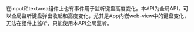 <!-- ## uni.hideKeyboard(options) @hidekeyboard -->

<!-- UTSAPIJSON.hideKeyboard.name -->

<!-- UTSAPIJSON.hideKeyboard.description -->

<!-- UTSAPIJSON.hideKeyboard.compatibility -->

<!-- UTSAPIJSON.hideKeyboard.param -->

<!-- UTSAPIJSON.hideKeyboard.returnValue -->

<!-- UTSAPIJSON.hideKeyboard.example -->

<!-- UTSAPIJSON.hideKeyboard.tutorial -->

<!-- ## uni.onKeyboardHeightChange(callback) @onkeyboardheightchange -->

<!-- UTSAPIJSON.onKeyboardHeightChange.name -->

<!-- UTSAPIJSON.onKeyboardHeightChange.description -->

在input和textarea组件上也有事件用于监听键盘高度变化。本API为全局API，可以全局监听键盘弹出收起和高度变化，尤其是App内嵌web-view中的键盘变化，无法在组件上监听，只能使用本API全局监听。

<!-- UTSAPIJSON.onKeyboardHeightChange.compatibility -->

<!-- UTSAPIJSON.onKeyboardHeightChange.param -->

<!-- UTSAPIJSON.onKeyboardHeightChange.returnValue -->

<!-- UTSAPIJSON.onKeyboardHeightChange.example -->

<!-- UTSAPIJSON.onKeyboardHeightChange.tutorial -->

<!-- ## uni.offKeyboardHeightChange(id) @offkeyboardheightchange -->

<!-- UTSAPIJSON.offKeyboardHeightChange.name -->

<!-- UTSAPIJSON.offKeyboardHeightChange.description -->

<!-- UTSAPIJSON.offKeyboardHeightChange.compatibility -->

<!-- UTSAPIJSON.offKeyboardHeightChange.param -->

<!-- UTSAPIJSON.offKeyboardHeightChange.returnValue -->

<!-- UTSAPIJSON.offKeyboardHeightChange.example -->

<!-- UTSAPIJSON.offKeyboardHeightChange.tutorial -->

<!-- UTSAPIJSON.general_type.name -->

<!-- UTSAPIJSON.general_type.param -->
